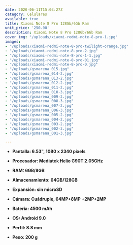 ```yaml
---
date: 2020-06-11T15:03:27Z
category: Celulares
available: true
title: Xiaomi Note 8 Pro 128Gb/6Gb Ram
unit_price: '250.00'
description: Xiaomi Note 8 Pro 128Gb/6Gb Ram
cover_img: "/uploads/xiaomi-redmi-note-8-pro-1.jpg"
images:
- "/uploads/xiaomi-redmi-note-8-pro-twilight-orange.jpg"
- "/uploads/xiaomi-redmi-note-8-pro-2.jpg"
- "/uploads/xiaomi-redmi-note-8-pro-1-1.jpg"
- "/uploads/xiaomi-redmi-note-8-pro-01.jpg"
- "/uploads/xiaomi-redmi-note-8-pro-0.jpg"
- "/uploads/gsmarena_015.jpg"
- "/uploads/gsmarena_014-2.jpg"
- "/uploads/gsmarena_013-2.jpg"
- "/uploads/gsmarena_012-2.jpg"
- "/uploads/gsmarena_011-2.jpg"
- "/uploads/gsmarena_010-3.jpg"
- "/uploads/gsmarena_009-2.jpg"
- "/uploads/gsmarena_008-3.jpg"
- "/uploads/gsmarena_007-2.jpg"
- "/uploads/gsmarena_006-3.jpg"
- "/uploads/gsmarena_005-2.jpg"
- "/uploads/gsmarena_004-2.jpg"
- "/uploads/gsmarena_003-2.jpg"
- "/uploads/gsmarena_002-3.jpg"
- "/uploads/gsmarena_001-3.jpg"

---
```

* **Pantalla: 6.53", 1080 x 2340 pixels**
* **Procesador: Mediatek Helio G90T 2.05GHz**
* **RAM: 6GB/8GB**
* **Almacenamiento: 64GB/128GB**
* **Expansión: sin microSD**


* **Cámara: Cuádruple, 64MP+8MP +2MP+2MP**
* **Batería: 4500 mAh**
* **OS: Android 9.0**
* **Perfil: 8.8 mm**
* **Peso: 200 g**